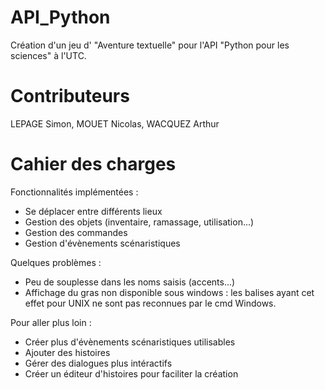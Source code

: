 # API_Python
Création d'un jeu d' "Aventure textuelle" pour l'API "Python pour les sciences" à l'UTC.

# Contributeurs
LEPAGE Simon, MOUET Nicolas, WACQUEZ Arthur

# Cahier des charges 

Fonctionnalités implémentées : 
- Se déplacer entre différents lieux 
- Gestion des objets (inventaire, ramassage, utilisation...)
- Gestion des commandes
- Gestion d'évènements scénaristiques

Quelques problèmes :
- Peu de souplesse dans les noms saisis (accents...)
- Affichage du gras non disponible sous windows : les balises ayant cet effet pour UNIX ne sont pas reconnues par le cmd Windows.

Pour aller plus loin : 
- Créer plus d'évènements scénaristiques utilisables
- Ajouter des histoires
- Gérer des dialogues plus intéractifs
- Créer un éditeur d'histoires pour faciliter la création
